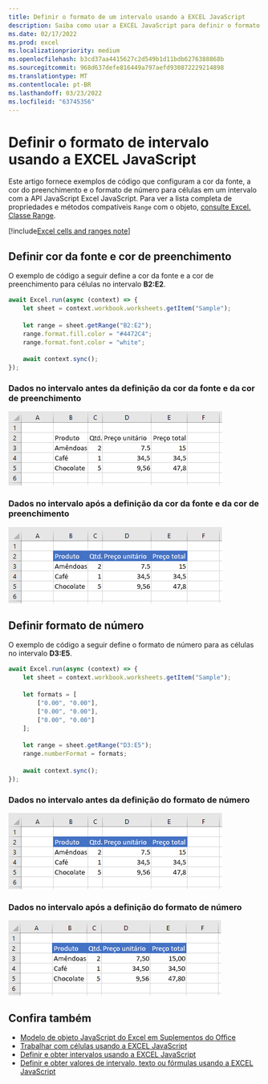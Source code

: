 ```yaml
---
title: Definir o formato de um intervalo usando a EXCEL JavaScript
description: Saiba como usar a EXCEL JavaScript para definir o formato de um intervalo.
ms.date: 02/17/2022
ms.prod: excel
ms.localizationpriority: medium
ms.openlocfilehash: b3cd37aa4415627c2d549b1d11bdb6276388868b
ms.sourcegitcommit: 968d637defe816449a797aefd930872229214898
ms.translationtype: MT
ms.contentlocale: pt-BR
ms.lasthandoff: 03/23/2022
ms.locfileid: "63745356"
---
```

# <a name="set-range-format-using-the-excel-javascript-api"></a>Definir o formato de intervalo usando a EXCEL JavaScript

Este artigo fornece exemplos de código que configuram a cor da fonte, a cor do preenchimento e o formato de número para células em um intervalo com a API JavaScript Excel JavaScript. Para ver a lista completa de propriedades e métodos compatíveis `Range` com o objeto, [consulte Excel. Classe Range](/javascript/api/excel/excel.range).

[!include[Excel cells and ranges note](../includes/note-excel-cells-and-ranges.md)]

## <a name="set-font-color-and-fill-color"></a>Definir cor da fonte e cor de preenchimento

O exemplo de código a seguir define a cor da fonte e a cor de preenchimento para células no intervalo **B2:E2**.

```js
await Excel.run(async (context) => {
    let sheet = context.workbook.worksheets.getItem("Sample");

    let range = sheet.getRange("B2:E2");
    range.format.fill.color = "#4472C4";
    range.format.font.color = "white";

    await context.sync();
});
```

### <a name="data-in-range-before-font-color-and-fill-color-are-set"></a>Dados no intervalo antes da definição da cor da fonte e da cor de preenchimento

![Dados em Excel antes do formato ser definido.](../images/excel-ranges-format-before.png)

### <a name="data-in-range-after-font-color-and-fill-color-are-set"></a>Dados no intervalo após a definição da cor da fonte e da cor de preenchimento

![Dados em Excel após o formato ser definido.](../images/excel-ranges-format-font-and-fill.png)

## <a name="set-number-format"></a>Definir formato de número

O exemplo de código a seguir define o formato de número para as células no intervalo **D3:E5**.

```js
await Excel.run(async (context) => {
    let sheet = context.workbook.worksheets.getItem("Sample");

    let formats = [
        ["0.00", "0.00"],
        ["0.00", "0.00"],
        ["0.00", "0.00"]
    ];

    let range = sheet.getRange("D3:E5");
    range.numberFormat = formats;

    await context.sync();
});
```

### <a name="data-in-range-before-number-format-is-set"></a>Dados no intervalo antes da definição do formato de número

![Dados em Excel antes que o formato de número seja definido.](../images/excel-ranges-format-font-and-fill.png)

### <a name="data-in-range-after-number-format-is-set"></a>Dados no intervalo após a definição do formato de número

![Dados em Excel depois que o formato de número for definido.](../images/excel-ranges-format-numbers.png)

## <a name="see-also"></a>Confira também

- [Modelo de objeto JavaScript do Excel em Suplementos do Office](excel-add-ins-core-concepts.md)
- [Trabalhar com células usando a EXCEL JavaScript](excel-add-ins-cells.md)
- [Definir e obter intervalos usando a EXCEL JavaScript](excel-add-ins-ranges-set-get.md)
- [Definir e obter valores de intervalo, texto ou fórmulas usando a EXCEL JavaScript](excel-add-ins-ranges-set-get-values.md)
